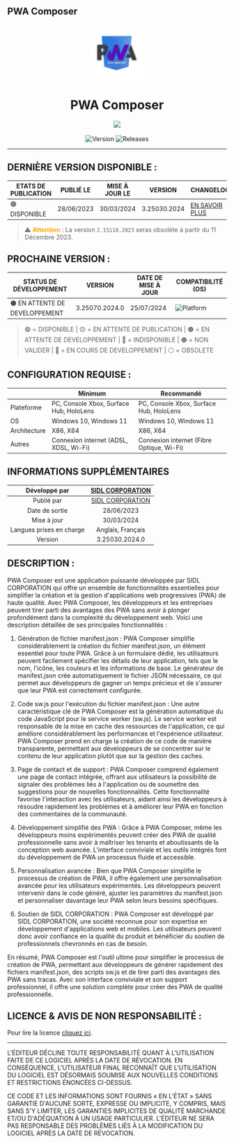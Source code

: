 ﻿## PWA Composer

<p align="center">
  <img width="128" align="center" src="https://github.com/SIDL-C0R0RATI0N/PWA-Composer/blob/main/.github/Sources/Logo.png">
</p>
<h1 align="center">
  PWA Composer
</h1>
<p align="center">
  <a href="https://apps.microsoft.com/detail/PWA%20Composer/9pkjr8hz2rqh?launch=true&mode=mini">
	  <img src="https://get.microsoft.com/images/fr-fr%20dark.svg" width="200"/>
  </a>
</p>
<p align="center">
  <a style="text-decoration:none" href="https://github.com/SIDL-C0R0RATI0N/PWA-Composer">
    <img src="https://img.shields.io/github/package-json/v/SIDL-C0R0RATI0N/PWA-Composer?label=Version&style=flat" alt="Version" />
  </a>
  <a style="text-decoration:none" href="https://github.com/SIDL-C0R0RATI0N/SociaLinkN/releases">
    <img src="https://img.shields.io/github/v/release/SIDL-C0R0RATI0N/PWA-Composer?include_prereleases&sort=date&style=flat" alt="Releases" />
  </a>
</p>

***

## DERNIÈRE VERSION DISPONIBLE :

| ETATS DE PUBLICATION | PUBLIÉ LE | MISE À JOUR LE | VERSION | CHANGELOG | CERTIFICATION |
| -------------------- | --------- | -------------- | ------- | --------- | ------------- |
| 🟢 DISPONIBLE | 28/06/2023 | 30/03/2024 | 3.25030.2024 | <a href="https://github.com/SIDL-C0R0RATI0N/PWA-Composer/blob/main/CHANGELOG.md#version-3250302024--25-mars-2024" target="_self">EN SAVOIR PLUS</a> | <a href="https://github.com/SIDL-C0R0RATI0N/PWA-Composer/blob/main/.github/Certification/certification_status.md" target="_blank">RÉSULTATS DE CERTIFICATION</a>  |

> :warning: <span style="color:orange;">**Attention**</span> :
La version `2.15110.2023` seras obsolète à partir du 11 Décembre 2023.

## PROCHAINE VERSION :

| STATUS DE DÉVELOPPEMENT | VERSION | DATE DE MISE À JOUR | COMPATIBILITÉ (OS) |
| ----------------------- | ------- | ------------------- | ------------------ |
| 🟠 EN ATTENTE DE DEVELOPPEMENT | 3.25070.2024.0 | 25/07/2024 | <img src="https://img.shields.io/badge/Windows-blue?style=for-the-badge&logo=windows" alt="Platform" /> |

> 🟢 = DISPONIBLE | 🟡 = EN ATTENTE DE PUBLICATION | 🟠 = EN ATTENTE DE DEVELOPPEMENT | 🔴 = INDISPONIBLE | 🟤 = NON VALIDER | 🔵 = EN COURS DE DEVELOPPEMENT | ⚪ = OBSOLETE

## CONFIGURATION REQUISE :

|            | Minimum | Recommandé |
| ---------- | ------- | ---------- |
| Plateforme | PC, Console Xbox, Surface Hub, HoloLens | PC, Console Xbox, Surface Hub, HoloLens |
| OS | Windows 10, Windows 11 | Windows 10, Windows 11 |
| Architecture | X86, X64 | X86, X64 |
| Autres | Connexion internet (ADSL, XDSL, Wi-Fi) | Connexion internet (Fibre Optique, Wi-Fi) |

## INFORMATIONS SUPPLÉMENTAIRES

| Développé par | <a target="_blank" href="https://sidl-corporation.fr/">SIDL CORPORATION</a> |
|:-:|:-:|
| Publié par | <a target="_blank" href="https://apps.microsoft.com/store/search?publisher=SIDL%20CORPORATION">SIDL CORPORATION</a> |
| Date de sortie | 28/06/2023 |
| Mise à jour | 30/03/2024 |
| Langues prises en charge | Anglais, Français |
| Version | 3.25030.2024.0 |

## DESCRIPTION :

PWA Composer est une application puissante développée par SIDL CORPORATION qui offre un ensemble de fonctionnalités essentielles pour simplifier la création et la gestion d'applications web progressives (PWA) de haute qualité. Avec PWA Composer, les développeurs et les entreprises peuvent tirer parti des avantages des PWA sans avoir à plonger profondément dans la complexité du développement web. Voici une description détaillée de ses principales fonctionnalités :

1. Génération de fichier manifest.json :
PWA Composer simplifie considérablement la création du fichier manifest.json, un élément essentiel pour toute PWA. Grâce à un formulaire dédié, les utilisateurs peuvent facilement spécifier les détails de leur application, tels que le nom, l'icône, les couleurs et les informations de base. Le générateur de manifest.json crée automatiquement le fichier JSON nécessaire, ce qui permet aux développeurs de gagner un temps précieux et de s'assurer que leur PWA est correctement configurée.

2. Code sw.js pour l'exécution du fichier manifest.json :
Une autre caractéristique clé de PWA Composer est la génération automatique du code JavaScript pour le service worker (sw.js). Le service worker est responsable de la mise en cache des ressources de l'application, ce qui améliore considérablement les performances et l'expérience utilisateur. PWA Composer prend en charge la création de ce code de manière transparente, permettant aux développeurs de se concentrer sur le contenu de leur application plutôt que sur la gestion des caches.

3. Page de contact et de support :
PWA Composer comprend également une page de contact intégrée, offrant aux utilisateurs la possibilité de signaler des problèmes liés à l'application ou de soumettre des suggestions pour de nouvelles fonctionnalités. Cette fonctionnalité favorise l'interaction avec les utilisateurs, aidant ainsi les développeurs à résoudre rapidement les problèmes et à améliorer leur PWA en fonction des commentaires de la communauté.

4. Développement simplifié des PWA :
Grâce à PWA Composer, même les développeurs moins expérimentés peuvent créer des PWA de qualité professionnelle sans avoir à maîtriser les tenants et aboutissants de la conception web avancée. L'interface conviviale et les outils intégrés font du développement de PWA un processus fluide et accessible.

5. Personnalisation avancée :
Bien que PWA Composer simplifie le processus de création de PWA, il offre également une personnalisation avancée pour les utilisateurs expérimentés. Les développeurs peuvent intervenir dans le code généré, ajuster les paramètres du manifest.json et personnaliser davantage leur PWA selon leurs besoins spécifiques.

6. Soutien de SIDL CORPORATION :
PWA Composer est développé par SIDL CORPORATION, une société reconnue pour son expertise en développement d'applications web et mobiles. Les utilisateurs peuvent donc avoir confiance en la qualité du produit et bénéficier du soutien de professionnels chevronnés en cas de besoin.

En résumé, PWA Composer est l'outil ultime pour simplifier le processus de création de PWA, permettant aux développeurs de générer rapidement des fichiers manifest.json, des scripts sw.js et de tirer parti des avantages des PWA sans tracas. Avec son interface conviviale et son support professionnel, il offre une solution complète pour créer des PWA de qualité professionnelle.

## LICENCE & AVIS DE NON RESPONSABILITÉ :

Pour lire la licence <a href="https://github.com/SIDL-C0R0RATI0N/PWA-Composer/blob/main/LICENSE">cliquez ici</a>.
***

L'ÉDITEUR DÉCLINE TOUTE RESPONSABILITÉ QUANT À L'UTILISATION FAITE DE CE LOGICIEL APRÈS LA DATE DE RÉVOCATION. EN CONSÉQUENCE, L'UTILISATEUR FINAL RECONNAÎT QUE L'UTILISATION DU LOGICIEL EST DÉSORMAIS SOUMISE AUX NOUVELLES CONDITIONS ET RESTRICTIONS ÉNONCÉES CI-DESSUS.

CE CODE ET LES INFORMATIONS SONT FOURNIS « EN L'ÉTAT » SANS GARANTIE D'AUCUNE SORTE, EXPRESSE OU IMPLICITE, Y COMPRIS, MAIS SANS S'Y LIMITER, LES GARANTIES IMPLICITES DE QUALITÉ MARCHANDE ET/OU D'ADÉQUATION À UN USAGE PARTICULIER. L'ÉDITEUR NE SERA PAS RESPONSABLE DES PROBLÈMES LIÉS À LA MODIFICATION DU LOGICIEL APRÈS LA DATE DE RÉVOCATION.
